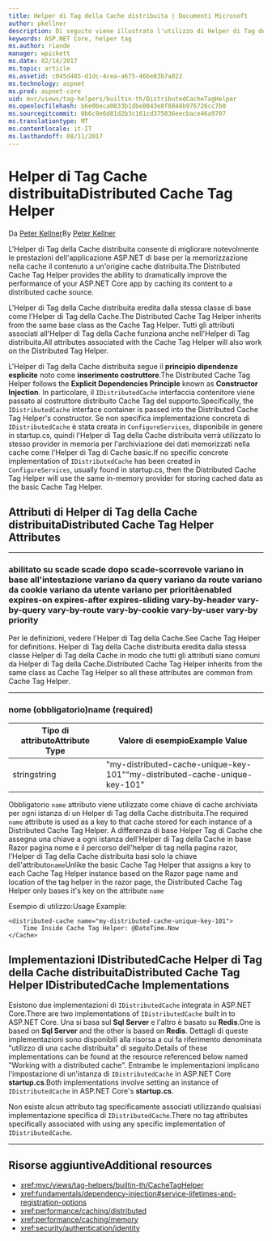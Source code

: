 ```yaml
---
title: Helper di Tag della Cache distribuita | Documenti Microsoft
author: pkellner
description: Di seguito viene illustrato l'utilizzo di Helper di Tag della Cache
keywords: ASP.NET Core, helper tag
ms.author: riande
manager: wpickett
ms.date: 02/14/2017
ms.topic: article
ms.assetid: c045d485-d1dc-4cea-a675-46be83b7a022
ms.technology: aspnet
ms.prod: aspnet-core
uid: mvc/views/tag-helpers/builtin-th/DistributedCacheTagHelper
ms.openlocfilehash: b6e0beca0833b1dbe0843e8f8848b976726cc7b0
ms.sourcegitcommit: 0b6c8e6d81d2b3c161cd375036eecbace46a9707
ms.translationtype: MT
ms.contentlocale: it-IT
ms.lasthandoff: 08/11/2017
---
```

# <a name="distributed-cache-tag-helper"></a><span data-ttu-id="179b9-104">Helper di Tag Cache distribuita</span><span class="sxs-lookup"><span data-stu-id="179b9-104">Distributed Cache Tag Helper</span></span>

<span data-ttu-id="179b9-105">Da [Peter Kellner](http://peterkellner.net)</span><span class="sxs-lookup"><span data-stu-id="179b9-105">By [Peter Kellner](http://peterkellner.net)</span></span> 


<span data-ttu-id="179b9-106">L'Helper di Tag della Cache distribuita consente di migliorare notevolmente le prestazioni dell'applicazione ASP.NET di base per la memorizzazione nella cache il contenuto a un'origine cache distribuita.</span><span class="sxs-lookup"><span data-stu-id="179b9-106">The Distributed Cache Tag Helper provides the ability to dramatically improve the performance of your ASP.NET Core app by caching its content to a distributed cache source.</span></span>

<span data-ttu-id="179b9-107">L'Helper di Tag della Cache distribuita eredita dalla stessa classe di base come l'Helper di Tag della Cache.</span><span class="sxs-lookup"><span data-stu-id="179b9-107">The Distributed Cache Tag Helper inherits from the same base class as the Cache Tag Helper.</span></span>  <span data-ttu-id="179b9-108">Tutti gli attributi associati all'Helper di Tag della Cache funziona anche nell'Helper di Tag distribuita.</span><span class="sxs-lookup"><span data-stu-id="179b9-108">All attributes associated with the Cache Tag Helper will also work on the Distributed Tag Helper.</span></span>


<span data-ttu-id="179b9-109">L'Helper di Tag della Cache distribuita segue il **principio dipendenze esplicite** noto come **inserimento costruttore**.</span><span class="sxs-lookup"><span data-stu-id="179b9-109">The Distributed Cache Tag Helper follows the **Explicit Dependencies Principle** known as **Constructor Injection**.</span></span>  <span data-ttu-id="179b9-110">In particolare, il `IDistributedCache` interfaccia contenitore viene passato al costruttore distribuito Cache Tag del supporto.</span><span class="sxs-lookup"><span data-stu-id="179b9-110">Specifically, the `IDistributedCache` interface container is passed into the Distributed Cache Tag Helper's constructor.</span></span>  <span data-ttu-id="179b9-111">Se non specifica implementazione concreta di `IDistributedCache` è stata creata in `ConfigureServices`, disponibile in genere in startup.cs, quindi l'Helper di Tag della Cache distribuita verrà utilizzato lo stesso provider in memoria per l'archiviazione dei dati memorizzati nella cache come l'Helper di Tag di Cache basic.</span><span class="sxs-lookup"><span data-stu-id="179b9-111">If no specific concrete implementation of `IDistributedCache` has been created in `ConfigureServices`, usually found in startup.cs, then the Distributed Cache Tag Helper will use the same in-memory provider for storing cached data as the basic Cache Tag Helper.</span></span>

## <a name="distributed-cache-tag-helper-attributes"></a><span data-ttu-id="179b9-112">Attributi di Helper di Tag della Cache distribuita</span><span class="sxs-lookup"><span data-stu-id="179b9-112">Distributed Cache Tag Helper Attributes</span></span>

- - -

### <a name="enabled-expires-on-expires-after-expires-sliding-vary-by-header-vary-by-query-vary-by-route-vary-by-cookie-vary-by-user-vary-by-priority"></a><span data-ttu-id="179b9-113">abilitato su scade scade dopo scade-scorrevole variano in base all'intestazione variano da query variano da route variano da cookie variano da utente variano per priorità</span><span class="sxs-lookup"><span data-stu-id="179b9-113">enabled expires-on expires-after expires-sliding vary-by-header vary-by-query vary-by-route vary-by-cookie vary-by-user vary-by priority</span></span>

<span data-ttu-id="179b9-114">Per le definizioni, vedere l'Helper di Tag della Cache.</span><span class="sxs-lookup"><span data-stu-id="179b9-114">See Cache Tag Helper for definitions.</span></span> <span data-ttu-id="179b9-115">Helper di Tag della Cache distribuita eredita dalla stessa classe Helper di Tag della Cache in modo che tutti gli attributi siano comuni da Helper di Tag della Cache.</span><span class="sxs-lookup"><span data-stu-id="179b9-115">Distributed Cache Tag Helper inherits from the same class as Cache Tag Helper so all these attributes are common from Cache Tag Helper.</span></span>

- - -

### <a name="name-required"></a><span data-ttu-id="179b9-116">nome (obbligatorio)</span><span class="sxs-lookup"><span data-stu-id="179b9-116">name (required)</span></span>

| <span data-ttu-id="179b9-117">Tipo di attributo</span><span class="sxs-lookup"><span data-stu-id="179b9-117">Attribute Type</span></span>    | <span data-ttu-id="179b9-118">Valore di esempio</span><span class="sxs-lookup"><span data-stu-id="179b9-118">Example Value</span></span>     |
|----------------   |----------------   |
| <span data-ttu-id="179b9-119">string</span><span class="sxs-lookup"><span data-stu-id="179b9-119">string</span></span>    | <span data-ttu-id="179b9-120">"my-distributed-cache-unique-key-101"</span><span class="sxs-lookup"><span data-stu-id="179b9-120">"my-distributed-cache-unique-key-101"</span></span>     |

<span data-ttu-id="179b9-121">Obbligatorio `name` attributo viene utilizzato come chiave di cache archiviata per ogni istanza di un Helper di Tag della Cache distribuita.</span><span class="sxs-lookup"><span data-stu-id="179b9-121">The required `name` attribute is used as a key to that cache stored for each instance of a Distributed Cache Tag Helper.</span></span>  <span data-ttu-id="179b9-122">A differenza di base Helper Tag di Cache che assegna una chiave a ogni istanza dell'Helper di Tag della Cache in base Razor pagina nome e il percorso dell'helper di tag nella pagina razor, l'Helper di Tag della Cache distribuita basi solo la chiave dell'attributo`name`</span><span class="sxs-lookup"><span data-stu-id="179b9-122">Unlike the basic Cache Tag Helper that assigns a key to each Cache Tag Helper instance based on the Razor page name and location of the tag helper in the razor page, the Distributed Cache Tag Helper only bases it's key on the attribute `name`</span></span>

<span data-ttu-id="179b9-123">Esempio di utilizzo:</span><span class="sxs-lookup"><span data-stu-id="179b9-123">Usage Example:</span></span>

```cshtml
<distributed-cache name="my-distributed-cache-unique-key-101">
    Time Inside Cache Tag Helper: @DateTime.Now
</Cache>
```

## <a name="distributed-cache-tag-helper-idistributedcache-implementations"></a><span data-ttu-id="179b9-124">Implementazioni IDistributedCache Helper di Tag della Cache distribuita</span><span class="sxs-lookup"><span data-stu-id="179b9-124">Distributed Cache Tag Helper IDistributedCache Implementations</span></span>

<span data-ttu-id="179b9-125">Esistono due implementazioni di `IDistributedCache` integrata in ASP.NET Core.</span><span class="sxs-lookup"><span data-stu-id="179b9-125">There are two implementations of `IDistributedCache` built in to ASP.NET Core.</span></span>  <span data-ttu-id="179b9-126">Una si basa sul **Sql Server** e l'altro è basato su **Redis**.</span><span class="sxs-lookup"><span data-stu-id="179b9-126">One is based on **Sql Server** and the other is based on **Redis**.</span></span> <span data-ttu-id="179b9-127">Dettagli di queste implementazioni sono disponibili alla risorsa a cui fa riferimento denominata "utilizzo di una cache distribuita" di seguito.</span><span class="sxs-lookup"><span data-stu-id="179b9-127">Details of these implementations can be found at the resource referenced below named "Working with a distributed cache".</span></span> <span data-ttu-id="179b9-128">Entrambe le implementazioni implicano l'impostazione di un'istanza di `IDistributedCache` in ASP.NET Core **startup.cs**.</span><span class="sxs-lookup"><span data-stu-id="179b9-128">Both implementations involve setting an instance of `IDistributedCache` in ASP.NET Core's **startup.cs**.</span></span>

<span data-ttu-id="179b9-129">Non esiste alcun attributo tag specificamente associati utilizzando qualsiasi implementazione specifica di `IDistributedCache`.</span><span class="sxs-lookup"><span data-stu-id="179b9-129">There no tag attributes specifically associated with using any specific implementation of `IDistributedCache`.</span></span>



- - -



## <a name="additional-resources"></a><span data-ttu-id="179b9-130">Risorse aggiuntive</span><span class="sxs-lookup"><span data-stu-id="179b9-130">Additional resources</span></span>

* <xref:mvc/views/tag-helpers/builtin-th/CacheTagHelper>
* <xref:fundamentals/dependency-injection#service-lifetimes-and-registration-options>
* <xref:performance/caching/distributed>
* <xref:performance/caching/memory>
* <xref:security/authentication/identity>